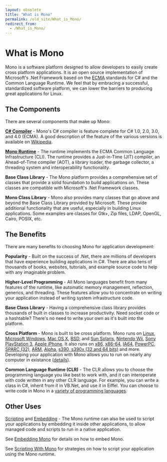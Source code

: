 ```yaml
---
layout: obsolete
title: "What is Mono"
permalink: /old_site/What_is_Mono/
redirect_from:
  - /What_is_Mono/
---
```


What is Mono
============

Mono is a software platform designed to allow developers to easily create cross platform applications. It is an open source implementation of Microsoft's .Net Framework based on the [ECMA]({{site.github.url}}/old_site/ECMA "ECMA") standards for C\# and the Common Language Runtime. We feel that by embracing a successful, standardized software platform, we can lower the barriers to producing great applications for Linux.

The Components
--------------

There are several components that make up Mono:

**[C\# Compiler]({{site.github.url}}/old_site/CSharp_Compiler "CSharp Compiler")** - Mono's C\# compiler is feature complete for C\# 1.0, 2.0, 3.0, and 4.0 (ECMA). A good description of the feature of the various versions is available on [Wikipedia](http://en.wikipedia.org/wiki/C_Sharp_%28programming_language%29#Versions).

**[Mono Runtime]({{site.github.url}}/old_site/Mono:Runtime "Mono:Runtime")** - The runtime implements the ECMA Common Language Infrastructure (CLI). The runtime provides a Just-in-Time (JIT) compiler, an Ahead-of-Time compiler (AOT), a library loader, the garbage collector, a threading system and interoperability functionality.

**Base Class Library** - The Mono platform provides a comprehensive set of classes that provide a solid foundation to build applications on. These classes are compatible with Microsoft's .Net Framework classes.

**Mono Class Library** - Mono also provides many classes that go above and beyond the Base Class Library provided by Microsoft. These provide additional functionality that are useful, especially in building Linux applications. Some examples are classes for Gtk+, Zip files, LDAP, OpenGL, Cairo, POSIX, etc.

The Benefits
------------

There are many benefits to choosing Mono for application development:

**Popularity** - Built on the success of .Net, there are millions of developers that have experience building applications in C\#. There are also tens of thousands of books, websites, tutorials, and example source code to help with any imaginable problem.

**Higher-Level Programming** - All Mono languages benefit from many features of the runtime, like automatic memory management, reflection, generics, and threading. These features allow you to concentrate on writing your application instead of writing system infrastructure code.

**Base Class Library** - Having a comprehensive class library provides thousands of built in classes to increase productivity. Need socket code or a hashtable? There's no need to write your own as it's built into the platform.

**Cross Platform** - Mono is built to be cross platform. Mono runs on [Linux]({{site.github.url}}/old_site/Mono:Linux "Mono:Linux"), [Microsoft Windows]({{site.github.url}}/old_site/Using_Mono_on_Windows), [Mac OS X]({{site.github.url}}/old_site/Mono:OSX "Mono:OSX"), [BSD]({{site.github.url}}/old_site/Mono:BSD "Mono:BSD"), and [Sun Solaris]({{site.github.url}}/old_site/Mono:Solaris "Mono:Solaris"), [Nintendo Wii]({{site.github.url}}/old_site/Mono:Wii "Mono:Wii"), [Sony PlayStation 3]({{site.github.url}}/old_site/Mono:PlayStation3 "Mono:PlayStation3"), [Apple iPhone]({{site.github.url}}/old_site/Mono:Iphone "Mono:Iphone"). It also runs on [x86]({{site.github.url}}/old_site/Mono:X86 "Mono:X86"), [x86-64]({{site.github.url}}/old_site/Mono:AMD64 "Mono:AMD64"), [IA64]({{site.github.url}}/old_site/Mono:IA64 "Mono:IA64"), [PowerPC]({{site.github.url}}/old_site/Mono:PowerPC "Mono:PowerPC"), [SPARC (32)]({{site.github.url}}/old_site/Mono:SPARC "Mono:SPARC"), [ARM]({{site.github.url}}/old_site/Mono:ARM "Mono:ARM"), [Alpha](/index.php?title=Mono:Alpha&action=edit&redlink=1 "Mono:Alpha (page does not exist)"), [s390, s390x (32 and 64 bits)]({{site.github.url}}/old_site/Mono:S390 "Mono:S390") and more. Developing your application with Mono allows you to run on nearly any computer in existance ([details](/index.php?title=Platforms&action=edit&redlink=1 "Platforms (page does not exist)")).

**Common Language Runtime (CLR)** - The CLR allows you to choose the programming language you like best to work with, and it can interoperate with code written in any other CLR language. For example, you can write a class in C\#, inherit from it in VB.Net, and use it in Eiffel. You can choose to write code in Mono in a [variety of programming languages]({{site.github.url}}/old_site/Languages "Languages").

Other Uses
----------

[Scripting]({{site.github.url}}/old_site/Scripting_With_Mono "Scripting With Mono") and [Embedding]({{site.github.url}}/old_site/Embedding_Mono "Embedding Mono") - The Mono runtime can also be used to script your applications by embedding it inside other applications, to allow managed code and scripts to run in a native application.

See [Embedding Mono]({{site.github.url}}/old_site/Embedding_Mono "Embedding Mono") for details on how to embed Mono.

See [Scripting With Mono]({{site.github.url}}/old_site/Scripting_With_Mono "Scripting With Mono") for strategies on how to script your application using the Mono runtime.

